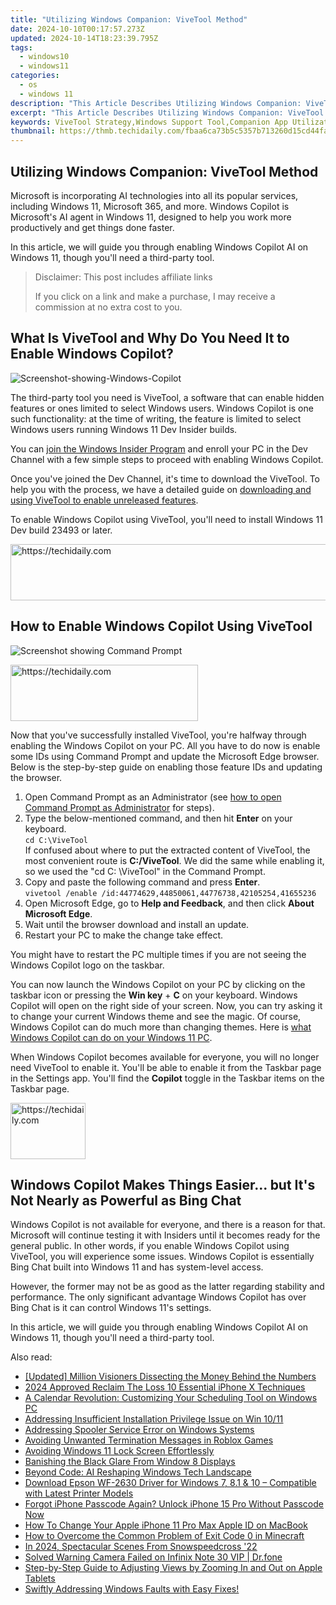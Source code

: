 ```yaml
---
title: "Utilizing Windows Companion: ViveTool Method"
date: 2024-10-10T00:17:57.273Z
updated: 2024-10-14T18:23:39.795Z
tags:
  - windows10
  - windows11
categories:
  - os
  - windows 11
description: "This Article Describes Utilizing Windows Companion: ViveTool Method"
excerpt: "This Article Describes Utilizing Windows Companion: ViveTool Method"
keywords: ViveTool Strategy,Windows Support Tool,Companion App Utilization,ViveGuide Software,Enhancing VR Experience,Companion Tech Assist,Optimize Vive Tools
thumbnail: https://thmb.techidaily.com/fbaa6ca73b5c5357b713260d15cd44fa4ef0636a4d72497c27eefd9717a1c743.jpg
---
```


## Utilizing Windows Companion: ViveTool Method

 Microsoft is incorporating AI technologies into all its popular services, including Windows 11, Microsoft 365, and more. Windows Copilot is Microsoft's AI agent in Windows 11, designed to help you work more productively and get things done faster.

 In this article, we will guide you through enabling Windows Copilot AI on Windows 11, though you'll need a third-party tool.

>  Disclaimer: This post includes affiliate links
>
>  If you click on a link and make a purchase, I may receive a commission at no extra cost to you.
>

## What Is ViveTool and Why Do You Need It to Enable Windows Copilot?

![Screenshot-showing-Windows-Copilot](https://static1.makeuseofimages.com/wordpress/wp-content/uploads/2023/07/windows-copilot.jpg)

 The third-party tool you need is ViveTool, a software that can enable hidden features or ones limited to select Windows users. Windows Copilot is one such functionality: at the time of writing, the feature is limited to select Windows users running Windows 11 Dev Insider builds.

 You can [join the Windows Insider Program](https://www.makeuseof.com/windows-11-beta-how-to-download/) and enroll your PC in the Dev Channel with a few simple steps to proceed with enabling Windows Copilot.

 Once you've joined the Dev Channel, it's time to download the ViveTool. To help you with the process, we have a detailed guide on [downloading and using ViveTool to enable unreleased features](http://www.makeuseof.com/vivetool-windows-guide/).

 To enable Windows Copilot using ViveTool, you'll need to install Windows 11 Dev build 23493 or later.

<!-- affiliate ads begin -->
<a href="https://appsumo.8odi.net/c/5597632/2137380/7443" target="_top" id="2137380">
  <img src="//a.impactradius-go.com/display-ad/7443-2137380" border="0" alt="https://techidaily.com" width="728" height="90"/>
</a>
<img height="0" width="0" src="https://appsumo.8odi.net/i/5597632/2137380/7443" style="position:absolute;visibility:hidden;" border="0" />
<!-- affiliate ads end -->

## How to Enable Windows Copilot Using ViveTool

![Screenshot showing Command Prompt](https://static1.makeuseofimages.com/wordpress/wp-content/uploads/2023/07/command-prompt-enabling-windows-copilot.jpg)

<!-- affiliate ads begin -->
<a href="https://aligracehair.sjv.io/c/5597632/1885928/19272" target="_top" id="1885928">
  <img src="//a.impactradius-go.com/display-ad/19272-1885928" border="0" alt="https://techidaily.com" width="300" height="90"/>
</a>
<img height="0" width="0" src="https://aligracehair.sjv.io/i/5597632/1885928/19272" style="position:absolute;visibility:hidden;" border="0" />
<!-- affiliate ads end -->

 Now that you've successfully installed ViveTool, you're halfway through enabling the Windows Copilot on your PC. All you have to do now is enable some IDs using Command Prompt and update the Microsoft Edge browser. Below is the step-by-step guide on enabling those feature IDs and updating the browser.

1. Open Command Prompt as an Administrator (see [how to open Command Prompt as Administrator](https://www.makeuseof.com/windows-run-command-prompt-admin/) for steps).
2. Type the below-mentioned command, and then hit **Enter** on your keyboard.  
`cd C:\ViveTool`  
 If confused about where to put the extracted content of ViveTool, the most convenient route is **C:/ViveTool**. We did the same while enabling it, so we used the "cd C: \\ViveTool" in the Command Prompt.
3. Copy and paste the following command and press **Enter**.  
`vivetool /enable /id:44774629,44850061,44776738,42105254,41655236`
4. Open Microsoft Edge, go to **Help and Feedback**, and then click **About Microsoft Edge**.
5. Wait until the browser download and install an update.
6. Restart your PC to make the change take effect.

 You might have to restart the PC multiple times if you are not seeing the Windows Copilot logo on the taskbar.

 You can now launch the Windows Copilot on your PC by clicking on the taskbar icon or pressing the **Win key** \+ **C** on your keyboard. Windows Copilot will open on the right side of your screen. Now, you can try asking it to change your current Windows theme and see the magic. Of course, Windows Copilot can do much more than changing themes. Here is [what Windows Copilot can do on your Windows 11 PC](https://www.makeuseof.com/windows-copilot-mean-windows-11-users/).

 When Windows Copilot becomes available for everyone, you will no longer need ViveTool to enable it. You'll be able to enable it from the Taskbar page in the Settings app. You'll find the **Copilot** toggle in the Taskbar items on the Taskbar page.

<!-- affiliate ads begin -->
<a href="https://25home.pxf.io/c/5597632/2148636/16836" target="_top" id="2148636">
  <img src="//a.impactradius-go.com/display-ad/16836-2148636" border="0" alt="https://techidaily.com" width="120" height="90"/>
</a>
<img height="0" width="0" src="https://25home.pxf.io/i/5597632/2148636/16836" style="position:absolute;visibility:hidden;" border="0" />
<!-- affiliate ads end -->

## Windows Copilot Makes Things Easier... but It's Not Nearly as Powerful as Bing Chat

 Windows Copilot is not available for everyone, and there is a reason for that. Microsoft will continue testing it with Insiders until it becomes ready for the general public. In other words, if you enable Windows Copilot using ViveTool, you will experience some issues. Windows Copilot is essentially Bing Chat built into Windows 11 and has system-level access.

 However, the former may not be as good as the latter regarding stability and performance. The only significant advantage Windows Copilot has over Bing Chat is it can control Windows 11's settings.

 In this article, we will guide you through enabling Windows Copilot AI on Windows 11, though you'll need a third-party tool.

<span class="atpl-alsoreadstyle">Also read:</span>
<div><ul>
<li><a href="https://facebook-record-videos.techidaily.com/updated-million-visioners-dissecting-the-money-behind-the-numbers/"><u>[Updated] Million Visioners Dissecting the Money Behind the Numbers</u></a></li>
<li><a href="https://vp-tips.techidaily.com/2024-approved-reclaim-the-loss-10-essential-iphone-x-techniques/"><u>2024 Approved Reclaim The Loss 10 Essential iPhone X Techniques</u></a></li>
<li><a href="https://win11-tips.techidaily.com/a-calendar-revolution-customizing-your-scheduling-tool-on-windows-pc/"><u>A Calendar Revolution: Customizing Your Scheduling Tool on Windows PC</u></a></li>
<li><a href="https://win11-tips.techidaily.com/addressing-insufficient-installation-privilege-issue-on-win-1011/"><u>Addressing Insufficient Installation Privilege Issue on Win 10/11</u></a></li>
<li><a href="https://win11-tips.techidaily.com/addressing-spooler-service-error-on-windows-systems/"><u>Addressing Spooler Service Error on Windows Systems</u></a></li>
<li><a href="https://win11-tips.techidaily.com/avoiding-unwanted-termination-messages-in-roblox-games/"><u>Avoiding Unwanted Termination Messages in Roblox Games</u></a></li>
<li><a href="https://win11-tips.techidaily.com/avoiding-windows-11-lock-screen-effortlessly/"><u>Avoiding Windows 11 Lock Screen Effortlessly</u></a></li>
<li><a href="https://win11-tips.techidaily.com/banishing-the-black-glare-from-window-8-displays/"><u>Banishing the Black Glare From Window 8 Displays</u></a></li>
<li><a href="https://win11-tips.techidaily.com/beyond-code-ai-reshaping-windows-tech-landscape/"><u>Beyond Code: AI Reshaping Windows Tech Landscape</u></a></li>
<li><a href="https://win-amazing.techidaily.com/download-epson-wf-2630-driver-for-windows-7-81-and-10-compatible-with-latest-printer-models/"><u>Download Epson WF-2630 Driver for Windows 7, 8.1 & 10 – Compatible with Latest Printer Models</u></a></li>
<li><a href="https://ios-unlock.techidaily.com/forgot-iphone-passcode-again-unlock-iphone-15-pro-without-passcode-now-by-drfone-ios/"><u>Forgot iPhone Passcode Again? Unlock iPhone 15 Pro Without Passcode Now</u></a></li>
<li><a href="https://apple-account.techidaily.com/how-to-change-your-apple-iphone-11-pro-max-apple-id-on-macbook-by-drfone-ios/"><u>How To Change Your Apple iPhone 11 Pro Max Apple ID on MacBook</u></a></li>
<li><a href="https://win-able.techidaily.com/how-to-overcome-the-common-problem-of-exit-code-0-in-minecraft/"><u>How to Overcome the Common Problem of Exit Code 0 in Minecraft</u></a></li>
<li><a href="https://extra-skills.techidaily.com/in-2024-spectacular-scenes-from-snowspeedcross-22/"><u>In 2024, Spectacular Scenes From Snowspeedcross '22</u></a></li>
<li><a href="https://howto.techidaily.com/solved-warning-camera-failed-on-infinix-note-30-vip-drfone-by-drfone-fix-android-problems-fix-android-problems/"><u>Solved Warning Camera Failed on Infinix Note 30 VIP | Dr.fone</u></a></li>
<li><a href="https://tech-recovery.techidaily.com/step-by-step-guide-to-adjusting-views-by-zooming-in-and-out-on-apple-tablets/"><u>Step-by-Step Guide to Adjusting Views by Zooming In and Out on Apple Tablets</u></a></li>
<li><a href="https://win11-tips.techidaily.com/1719332049172-swiftly-addressing-windows-faults-with-easy-fixes/"><u>Swiftly Addressing Windows Faults with Easy Fixes!</u></a></li>
</ul></div>

<ins class="adsbygoogle"
      style="display:block"
      data-ad-client="ca-pub-7571918770474297"
      data-ad-slot="8358498916"
      data-ad-format="auto"
      data-full-width-responsive="true"></ins>
    